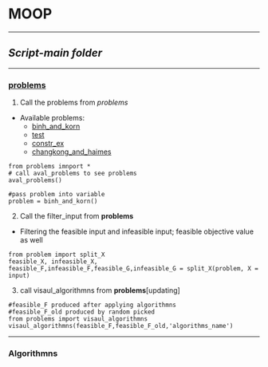 # MOOP

----

## *Script-main folder*

----
### [problems](https://en.wikipedia.org/wiki/Test_functions_for_optimization)
  1. Call the problems from *problems*
  
   - Available problems:
      - [binh_and_korn](https://en.wikipedia.org/wiki/File:Binh_and_Korn_function.pdf)
      - [test](https://en.wikipedia.org/wiki/File:Test_function_4_-_Binh.pdf)
      - [constr_ex](https://en.wikipedia.org/wiki/File:Constr-Ex_problem.pdf)
      - [changkong_and_haimes](https://en.wikipedia.org/wiki/File:Chakong_and_Haimes_function.pdf)
  
   
```
from problems imnport *
# call aval_problems to see problems
aval_problems()

#pass problem into variable
problem = binh_and_korn()
```
  2. Call the filter_input from **problems**

   - Filtering the feasible input and infeasible input; feasible objective value as well
```
from problem import split_X
feasible_X, infeasible_X, feasible_F,infeasible_F,feasible_G,infeasible_G = split_X(problem, X = input)
```

  3. call visaul_algorithmns from **problems**[updating]
```
#feasible_F produced after applying algorithmns
#feasible_F_old produced by random picked
from problems import visaul_algorithmns
visaul_algorithmns(feasible_F,feasible_F_old,'algorithms_name')

```
----
### Algorithmns
